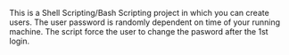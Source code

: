 This is a Shell Scripting/Bash Scripting project in which you can create users.
The user password is randomly dependent on time of your running machine.
The script force the user to change the pasword after the 1st login.
